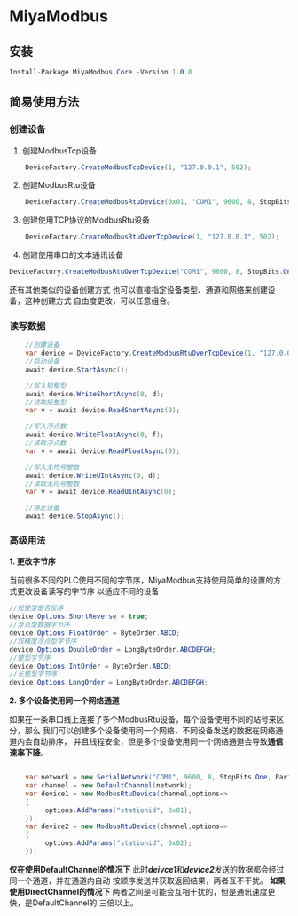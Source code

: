 # MiyaModbus
## 安装
``` C#
Install-Package MiyaModbus.Core -Version 1.0.8
```
## 简易使用方法
### 创建设备
1. 创建ModbusTcp设备
``` C#
    DeviceFactory.CreateModbusTcpDevice(1, "127.0.0.1", 502);
```
2. 创建ModbusRtu设备
``` C#
    DeviceFactory.CreateModbusRtuDevice(0x01, "COM1", 9600, 8, StopBits.One, Parity.None);
```
3. 创建使用TCP协议的ModbusRtu设备
``` C#
    DeviceFactory.CreateModbusRtuOverTcpDevice(1, "127.0.0.1", 502);
```
4. 创建使用串口的文本通讯设备
``` C#
DeviceFactory.CreateModbusRtuOverTcpDevice("COM1", 9600, 8, StopBits.One, Parity.None);
```
还有其他类似的设备创建方式
也可以直接指定设备类型、通道和网络来创建设备，这种创建方式
自由度更改，可以任意组合。

### 读写数据
``` C#
    //创建设备
    var device = DeviceFactory.CreateModbusRtuOverTcpDevice(1, "127.0.0.1", 502);
    //启动设备
    await device.StartAsync();

    //写入短整型
    await device.WriteShortAsync(0, d);
    //读取短整型
    var v = await device.ReadShortAsync(0);

    //写入浮点数
    await device.WriteFloatAsync(0, f);
    //读取浮点数
    var v = await device.ReadFloatAsync(0);

    //写入无符号整数
    await device.WriteUIntAsync(0, d);
    //读取无符号整数
    var v = await device.ReadUIntAsync(0);

    //停止设备
    await device.StopAsync();
```

### 高级用法
**1. 更改字节序**

当前很多不同的PLC使用不同的字节序，MiyaModbus支持使用简单的设置的方式更改设备读写的字节序
以适应不同的设备

``` C#
//短整型是否反序
device.Options.ShortReverse = true;
//浮点型数据字节序
device.Options.FloatOrder = ByteOrder.ABCD;
//双精度浮点型字节序
device.Options.DoubleOrder = LongByteOrder.ABCDEFGH;
//整型字节序
device.Options.IntOrder = ByteOrder.ABCD;
//长整型字节序
device.Options.LongOrder = LongByteOrder.ABCDEFGH;
```

**2. 多个设备使用同一个网络通道**

如果在一条串口线上连接了多个ModbusRtu设备，每个设备使用不同的站号来区分，那么
我们可以创建多个设备使用同一个网络，不同设备发送的数据在网络通道内会自动排序，
并且线程安全，但是多个设备使用同一个网络通道会导致**通信速率下降**。
``` C#

    var network = new SerialNetwork("COM1", 9600, 8, StopBits.One, Parity.None);
    var channel = new DefaultChannel(network);
    var device1 = new ModbusRtuDevice(channel,options=>
    {
         options.AddParams("stationid", 0x01);
    });    
    var device2 = new ModbusRtuDevice(channel,options=>
    {
         options.AddParams("stationid", 0x02);
    });

```
**仅在使用DefaultChannel的情况下**
此时***deivce1***和***device2***发送的数据都会经过同一个通道，并在通道内自动
按顺序发送并获取返回结果，两者互不干扰。
**如果使用DirectChannel的情况下**
两者之间是可能会互相干扰的，但是通讯速度更快，是DefaultChannel的
三倍以上。